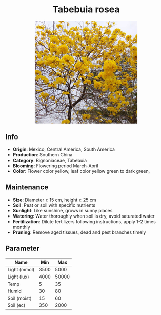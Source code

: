 <h1 align='center'>Tabebuia rosea</h1>
<p align="center">
    <img 
        align='center'
        width='320'
        src="../images/tabebuia rosea.png" 
        alt='Tabebuia rosea' />
</p>

## Info

 - **Origin**: Mexico, Central America, South America
 - **Production**: Southern China
 - **Category**: Bignoniaceae, Tabebuia
 - **Blooming**: Flowering period March-April
 - **Color**: Flower color yellow, leaf color yellow green to dark green,

## Maintenance

 - **Size**: Diameter ≥ 15 cm, height ≥ 25 cm
 - **Soil**: Peat or soil with specific nutrients
 - **Sunlight**: Like sunshine, grows in sunny places
 - **Watering**: Water thoroughly when soil is dry, avoid saturated water
 - **Fertilization**: Dilute fertilizers following instructions, apply 1-2 times monthly
 - **Pruning**: Remove aged tissues, dead and pest branches timely

## Parameter

| Name         | Min  | Max   |
|--------------|------|-------|
| Light (mmol) | 3500 | 5000  |
| Light (lux)  | 4000 | 50000 |
| Temp         | 5    | 35    |
| Humid        | 30   | 80    |
| Soil (moist) | 15   | 60    |
| Soil (ec)    | 350  | 2000  |